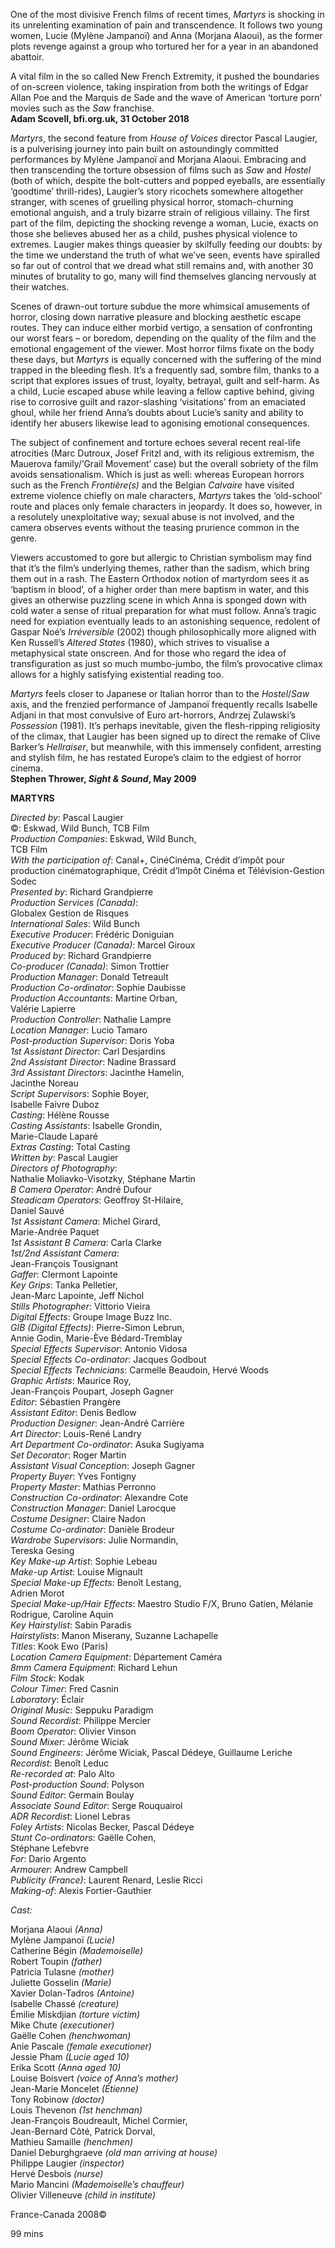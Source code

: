 

One of the most divisive French films of recent times, _Martyrs_ is shocking in its unrelenting examination of pain and transcendence. It follows two young women, Lucie (Mylène Jampanoï) and Anna (Morjana Alaoui), as the former plots revenge against a group who tortured her for a year in an abandoned abattoir.

A vital film in the so called New French Extremity, it pushed the boundaries of on-screen violence, taking inspiration from both the writings of Edgar Allan Poe and the Marquis de Sade and the wave of American ‘torture porn’ movies such as the _Saw_ franchise.  
**Adam Scovell, bfi.org.uk, 31 October 2018**

_Martyrs_, the second feature from _House of Voices_ director Pascal Laugier, is a pulverising journey into pain built on astoundingly committed performances by Mylène Jampanoï and Morjana Alaoui. Embracing and then transcending the torture obsession of films such as _Saw_ and _Hostel_ (both of which, despite the bolt-cutters and popped eyeballs, are essentially ‘goodtime’ thrill-rides), Laugier’s story ricochets somewhere altogether stranger, with scenes of gruelling physical horror, stomach-churning emotional anguish, and a truly bizarre strain of religious villainy. The first part of the film, depicting the shocking revenge a woman, Lucie, exacts on those she believes abused her as a child, pushes physical violence to extremes. Laugier makes things queasier by skilfully feeding our doubts: by the time we understand the truth of what we’ve seen, events have spiralled so far out of control that we dread what still remains and, with another 30 minutes of brutality to go, many will find themselves glancing nervously at their watches.

Scenes of drawn-out torture subdue the more whimsical amusements of horror, closing down narrative pleasure and blocking aesthetic escape routes. They can induce either morbid vertigo, a sensation of confronting our worst fears – or boredom, depending on the quality of the film and the emotional engagement of the viewer. Most horror films fixate on the body these days, but _Martyrs_ is equally concerned with the suffering of the mind trapped in the bleeding flesh. It’s a frequently sad, sombre film, thanks to a script that explores issues of trust, loyalty, betrayal, guilt and self-harm. As a child, Lucie escaped abuse while leaving a fellow captive behind, giving rise to corrosive guilt and razor-slashing ‘visitations’ from an emaciated ghoul, while her friend Anna’s doubts about Lucie’s sanity and ability to identify her abusers likewise lead to agonising emotional consequences.

The subject of confinement and torture echoes several recent real-life atrocities (Marc Dutroux, Josef Fritzl and, with its religious extremism, the Mauerova family/‘Grail Movement’ case) but the overall sobriety of the film avoids sensationalism. Which is just as well: whereas European horrors such as the French _Frontière(s)_ and the Belgian _Calvaire_ have visited extreme violence chiefly on male characters, _Martyrs_ takes the ‘old-school’ route and places only female characters in jeopardy. It does so, however, in a resolutely unexploitative way; sexual abuse is not involved, and the camera observes events without the teasing prurience common in the genre.

Viewers accustomed to gore but allergic to Christian symbolism may find that it’s the film’s underlying themes, rather than the sadism, which bring them out in a rash. The Eastern Orthodox notion of martyrdom sees it as ‘baptism in blood’, of a higher order than mere baptism in water, and this gives an otherwise puzzling scene in which Anna is sponged down with cold water a sense of ritual preparation for what must follow. Anna’s tragic need for expiation eventually leads to an astonishing sequence, redolent of Gaspar Noé’s _Irréversible_ (2002) though philosophically more aligned with Ken Russell’s _Altered States_ (1980), which strives to visualise a metaphysical state onscreen. And for those who regard the idea of transfiguration as just so much mumbo-jumbo, the film’s provocative climax allows for a highly satisfying existential reading too.

_Martyrs_ feels closer to Japanese or Italian horror than to the _Hostel_/_Saw_ axis, and the frenzied performance of Jampanoï frequently recalls Isabelle Adjani in that most convulsive of Euro art-horrors, Andrzej Zulawski’s _Possession_ (1981). It’s perhaps inevitable, given the flesh-ripping religiosity of the climax, that Laugier has been signed up to direct the remake of Clive Barker’s _Hellraiser_, but meanwhile, with this immensely confident, arresting and stylish film, he has restated Europe’s claim to the edgiest of horror cinema.<br>**Stephen Thrower, _Sight & Sound_, May 2009**


**MARTYRS**

_Directed by_: Pascal Laugier  
©: Eskwad, Wild Bunch, TCB Film  
_Production Companies_: Eskwad, Wild Bunch,  
TCB Film  
_With the participation of_: Canal+, CinéCinéma, Crédit d’impôt pour production cinématographique, Crédit d’Impôt Cinéma et Télévision-Gestion Sodec  
_Presented by_: Richard Grandpierre  
_Production Services (Canada)_:  
Globalex Gestion de Risques  
_International Sales_: Wild Bunch  
_Executive Producer_: Frédéric Doniguian  
_Executive Producer (Canada)_: Marcel Giroux  
_Produced by_: Richard Grandpierre  
_Co-producer (Canada)_: Simon Trottier  
_Production Manager_: Donald Tetreault  
_Production Co-ordinator_: Sophie Daubisse  
_Production Accountants_: Martine Orban,  
Valérie Lapierre  
_Production Controller_: Nathalie Lampre  
_Location Manager_: Lucio Tamaro  
_Post-production Supervisor_: Doris Yoba  
_1st Assistant Director_: Carl Desjardins  
_2nd Assistant Director_: Nadine Brassard  
_3rd Assistant Directors_: Jacinthe Hamelin,  
Jacinthe Noreau  
_Script Supervisors_: Sophie Boyer,  
Isabelle Faivre Duboz  
_Casting_: Hélène Rousse  
_Casting Assistants_: Isabelle Grondin,  
Marie-Claude Laparé  
_Extras Casting_: Total Casting  
_Written by_: Pascal Laugier  
_Directors of Photography_:  
Nathalie Moliavko-Visotzky, Stéphane Martin  
_B Camera Operator_: André Dufour  
_Steadicam Operators_: Geoffroy St-Hilaire,  
Daniel Sauvé  
_1st Assistant Camera_: Michel Girard,  
Marie-Andrée Paquet  
_1st Assistant B Camera_: Carla Clarke  
_1st/2nd Assistant Camera_:  
Jean-François Tousignant  
_Gaffer_: Clermont Lapointe  
_Key Grips_: Tanka Pelletier,  
Jean-Marc Lapointe, Jeff Nichol  
_Stills Photographer_: Vittorio Vieira  
_Digital Effects_: Groupe Image Buzz Inc.  
_GIB (Digital Effects)_: Pierre-Simon Lebrun,  
Annie Godin, Marie-Ève Bédard-Tremblay  
_Special Effects Supervisor_: Antonio Vidosa  
_Special Effects Co-ordinator_: Jacques Godbout  
_Special Effects Technicians_: Carmelle Beaudoin, Hervé Woods  
_Graphic Artists_: Maurice Roy,  
Jean-François Poupart, Joseph Gagner  
_Editor_: Sébastien Prangère  
_Assistant Editor_: Denis Bedlow  
_Production Designer_: Jean-André Carrière  
_Art Director_: Louis-René Landry  
_Art Department Co-ordinator_: Asuka Sugiyama  
_Set Decorator_: Roger Martin  
_Assistant Visual Conception_: Joseph Gagner  
_Property Buyer_: Yves Fontigny  
_Property Master_: Mathias Perronno  
_Construction Co-ordinator_: Alexandre Cote  
_Construction Manager_: Daniel Larocque  
_Costume Designer_: Claire Nadon  
_Costume Co-ordinator_: Danièle Brodeur  
_Wardrobe Supervisors_: Julie Normandin,  
Tereska Gesing  
_Key Make-up Artist_: Sophie Lebeau  
_Make-up Artist_: Louise Mignault  
_Special Make-up Effects_: Benoît Lestang,  
Adrien Morot  
_Special Make-up/Hair Effects_: Maestro Studio F/X, Bruno Gatien, Mélanie Rodrigue, Caroline Aquin  
_Key Hairstylist_: Sabin Paradis  
_Hairstylists_: Manon Miserany, Suzanne Lachapelle  
_Titles_: Kook Ewo (Paris)  
_Location Camera Equipment_: Département Caméra  
_8mm Camera Equipment_: Richard Lehun  
_Film Stock_: Kodak  
_Colour Timer_: Fred Casnin  
_Laboratory_: Éclair  
_Original Music_: Seppuku Paradigm  
_Sound Recordist_: Philippe Mercier  
_Boom Operator_: Olivier Vinson  
_Sound Mixer_: Jérôme Wiciak  
_Sound Engineers_: Jérôme Wiciak, Pascal Dédeye, Guillaume Leriche  
_Recordist_: Benoît Leduc  
_Re-recorded at_: Palo Alto  
_Post-production Sound_: Polyson  
_Sound Editor_: Germain Boulay  
_Associate Sound Editor_: Serge Rouquairol  
_ADR Recordist_: Lionel Lebras  
_Foley Artists_: Nicolas Becker, Pascal Dédeye  
_Stunt Co-ordinators_: Gaëlle Cohen,  
Stéphane Lefebvre  
_For_: Dario Argento  
_Armourer_: Andrew Campbell  
_Publicity (France)_: Laurent Renard, Leslie Ricci  
_Making-of_: Alexis Fortier-Gauthier

_Cast:_

Morjana Alaoui _(Anna)_  
Mylène Jampanoï _(Lucie)_  
Catherine Bégin _(Mademoiselle)_  
Robert Toupin _(father)_  
Patricia Tulasne _(mother)_  
Juliette Gosselin _(Marie)_  
Xavier Dolan-Tadros _(Antoine)_  
Isabelle Chassé _(creature)_  
Émilie Miskdjian _(torture victim)_  
Mike Chute _(executioner)_  
Gaëlle Cohen _(henchwoman)_  
Anie Pascale _(female executioner)_  
Jessie Pham _(Lucie aged 10)_  
Erika Scott _(Anna aged 10)_  
Louise Boisvert _(voice of Anna’s mother)_  
Jean-Marie Moncelet _(Étienne)_  
Tony Robinow _(doctor)_  
Louis Thevenon _(1st henchman)_  
Jean-François Boudreault, Michel Cormier,  
Jean-Bernard Côté, Patrick Dorval,  
Mathieu Samaille _(henchmen)_  
Daniel Deburghgraeve _(old man arriving at house)_  
Philippe Laugier _(inspector)_  
Hervé Desbois _(nurse)_  
Mario Mancini _(Mademoiselle’s chauffeur)_  
Olivier Villeneuve _(child in institute)_

France-Canada 2008©

99 mins


<!--stackedit_data:
eyJoaXN0b3J5IjpbLTE4MjIwOTg5OTddfQ==
-->